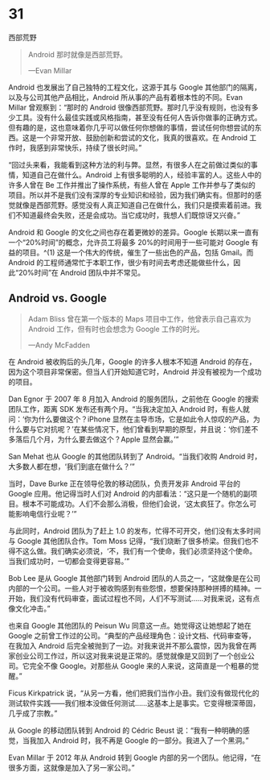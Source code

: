 # 31

西部荒野

> Android 那时就像是西部荒野。
> 
> —Evan Millar

Android 也发展出了自己独特的工程文化，这源于其与 Google 其他部门的隔离，以及与公司其他产品相比，Android 所从事的产品有着根本性的不同。Evan Millar 曾观察到：“那时的 Android 很像西部荒野。那时几乎没有规则，也没有多少工具。没有什么最佳实践或风格指南，甚至没有任何人告诉你做事的正确方式。但有趣的是，这也意味着你几乎可以做任何你想做的事情，尝试任何你想尝试的东西。这是一个非常开放、鼓励创新和尝试的文化，我真的很喜欢。在 Android 工作时，我感到非常快乐，持续了很长时间。”

“回过头来看，我能看到这种方法的利与弊。显然，有很多人在之前做过类似的事情，知道自己在做什么。Android 上有很多聪明的人，经验丰富的人。这些人中的许多人曾在 Be 工作并推出了操作系统，有些人曾在 Apple 工作并参与了类似的项目。所以并不是我们没有深厚的专业知识和经验，因为我们确实有。但那时的感觉就像是西部荒野。感觉没有人真正知道自己在做什么，我们只是摸索着前进。我们不知道最终会失败，还是会成功。当它成功时，我想人们既惊讶又兴奋。”

Android 和 Google 的文化之间也存在着更微妙的差异。Google 长期以来一直有一个“20%时间”的概念，允许员工将最多 20%的时间用于一些可能对 Google 有益的项目。^(1) 这是一个伟大的传统，催生了一些出色的产品，包括 Gmail。而 Android 的工程师通常忙于本职工作，很少有时间去考虑还能做些什么，因此“20%时间”在 Android 团队中并不常见。

## Android vs. Google

> Adam Bliss 曾在第一个版本的 Maps 项目中工作，他曾表示自己喜欢为 Android 工作，但有时也会想念为 Google 工作的时光。
> 
> —Andy McFadden

在 Android 被收购后的头几年，Google 的许多人根本不知道 Android 的存在，因为这个项目非常保密。但当人们开始知道它时，Android 并没有被视为一个成功的项目。

Dan Egnor 于 2007 年 8 月加入 Android 的服务团队，之前他在 Google 的搜索团队工作，距离 SDK 发布还有两个月。“当我决定加入 Android 时，有些人就问：‘你为什么要做这个？iPhone 显然在主导市场，它是如此令人惊叹的产品，为什么要与它对抗呢？’在某些情况下，他们曾看到早期的原型，并且说：‘你们差不多落后几个月，为什么要去做这个？Apple 显然会赢。’”

San Mehat 也从 Google 的其他团队转到了 Android。“当我们收购 Android 时，大多数人都在想，‘我们到底在做什么？’”

当时，Dave Burke 正在领导伦敦的移动团队，负责开发非 Android 平台的 Google 应用。他记得当时人们对 Android 的内部看法：“这只是一个随机的副项目。根本不可能成功。人们不会那么消极，但他们会说，‘这太疯狂了。你怎么可能影响电信行业呢？’”

与此同时，Android 团队为了赶上 1.0 的发布，忙得不可开交，他们没有太多时间与 Google 其他团队合作。Tom Moss 记得，“我们烧断了很多桥梁。但我们也不得不这么做。我们确实必须说，‘不，我们有一个使命，我们必须坚持这个使命。当我们成功时，一切都会变得更容易。’”

Bob Lee 是从 Google 其他部门转到 Android 团队的人员之一，“这就像是在公司内部的一个公司。一些人对于被收购感到有些怨恨，想要保持那种拼搏的精神。一开始，我们没有代码审查，面试过程也不同，人们不写测试……对我来说，这有点像文化冲击。”

也来自 Google 其他团队的 Peisun Wu 同意这一点。她觉得这让她想起了她在 Google 之前曾工作过的公司。“典型的产品经理角色：设计文档、代码审查等，在我加入 Android 后完全被抛到了一边。对我来说并不那么震惊，因为我曾在两家创业公司工作过，所以这对我来说是正常的。感觉就像是又回到了一个创业公司。它完全不像 Google。对那些从 Google 来的人来说，这简直是一个粗暴的觉醒。”

Ficus Kirkpatrick 说，“从另一方看，他们把我们当作小丑。我们没有做现代化的测试软件实践——我们根本没做任何测试……这基本上是事实。它变得根深蒂固，几乎成了宗教。”

从 Google 的移动团队转到 Android 的 Cédric Beust 说：“我有一种明确的感觉，当我加入 Android 时，我不再是 Google 的一部分。我进入了一个黑洞。”

Evan Millar 于 2012 年从 Android 转到 Google 内部的另一个团队。他记得，“在很多方面，这就像是加入了另一家公司。”
